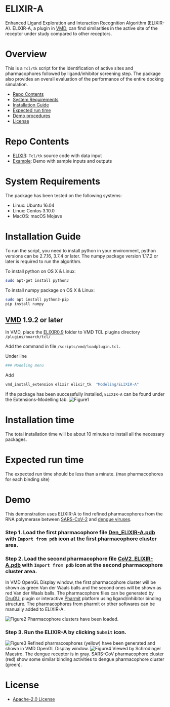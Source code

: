 # ELIXIR-A
Enhanced Ligand Exploration and Interaction Recognition Algorithm (ELIXIR-A). ELIXIR-A, a plugin in [VMD](https://www.ks.uiuc.edu/Research/vmd/), can find similarities in the active site of the receptor under study compared to other receptors. 

# Overview
This is a  `Tcl/tk` script for the identification of active sites and pharmacophores followed by ligand/inhibitor screening step. The package also provides an overall evaluation of the performance of the entire docking simulation.

- [Repo Contents](#Repo-Contents)
- [System Requirements](#System-requirements)
- [Installation Guide](#Installation-Guide)
- [Expected run time](#Expected-run-time)
- [Demo procedures](#Demo)
- [License](#license)

# Repo Contents

- [ELIXIR](./ELIXIR0.9/): `Tcl/tk` source code with data input
- [Example](./Example/): Demo with sample inputs and outputs

# System Requirements
The package has been tested on the following systems:

- Linux:  Ubuntu 16.04  
- Linux:  Centos 3.10.0
- MacOS:  macOS Mojave

# Installation Guide
To run the script, you need to install python in your environment, python versions can be 2.7.16, 3.7.4 or later. The numpy package version 1.17.2 or later is required to run the algorithm. 

To install python on OS X & Linux:

```sh
sudo apt-get install python3
```

To install numpy package on OS X & Linux:

```sh
sudo apt install python3-pip
pip install numpy
```

## [VMD](https://www.ks.uiuc.edu/Research/vmd/)  1.9.2 or later
In VMD, place the [ELIXIR0.9](./ELIXIR0.9/) folder to VMD TCL plugins directory ```/plugins/noarch/tcl/```

Add the command in file ```/scripts/vmd/loadplugin.tcl.```

Under  line 
```sh
### Modeling menu 
```
Add 
```sh
vmd_install_extension elixir elixir_tk  "Modeling/ELIXIR-A"
```

If the package has been successfully installed, ```ELIXIR-A``` can be found under the Extensions-Modelling tab.
![Figure1](./Example/figures/fig1.png)

# Installation time
The total installation time will be about 10 minutes to install all the necessary packages.

# Expected run time
The expected run time should be less than a minute. (max pharmacophores for each binding site)

# Demo
This demonstration uses ELIXIR-A to find refined pharmacophores from the RNA polymerase between [SARS-CoV-2](https://www.rcsb.org/structure/7BW4) and [dengue viruses](https://www.rcsb.org/structure/6IZX).

### Step 1. Load the first pharmacophore file [Den_ELIXIR-A.pdb](./Example/Input/Den_ELIXIR-A.pdb) with ``` Import from pdb ``` icon at the first pharmacophore cluster area.

### Step 2. Load the second pharmacophore file [CoV2_ELIXIR-A.pdb](./Example/Input/CoV2_ELIXIR-A.pdb) with ``` Import from pdb ``` icon  at the second pharmacophore cluster area. 
In VMD OpenGL Display window, the first pharmacophore cluster will be shown as green Van der Waals balls and the second ones will be shown as red Van der Waals balls. The pharmacophore files can be generated by [DruGUI](http://prody.csb.pitt.edu/drugui/) plugin or interactive [Pharmit](http://pharmit.csb.pitt.edu) platform using ligand/inhibitor binding structure. The pharmacophores from pharmit or other softwares can be manually added to ELIXIR-A. 

![Figure2](./Example/figures/fig2.png)
Pharmacophore clusters have been loaded.

### Step 3. Run the ELIXIR-A by clicking  ```Submit``` icon.
![Figure3](./Example/figures/Pharmacosphore.png)
Refined pharmacosphores (yellow) have been generated and shown in VMD OpenGL Display window.
![Figure4](./Example/figures/Overlap1.jpg)
Viewed by Schrödinger Maestro. The dengue receptor is in gray. SARS-CoV pharmacophore cluster (red) show some similar binding activities to dengue pharmacophore cluster (green).

# License
+ [Apache-2.0 License](./LICENSE)
